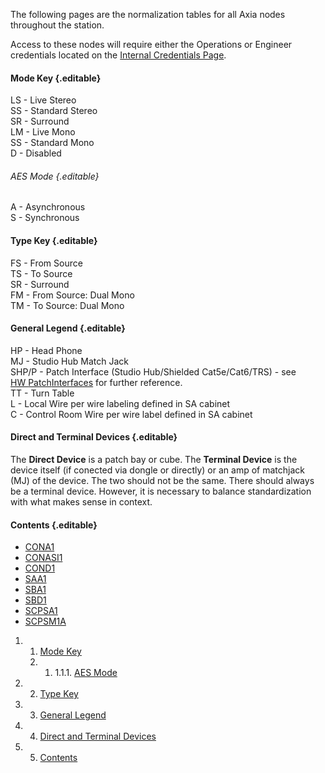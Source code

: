 The following pages are the normalization tables for all Axia nodes
throughout the station.

Access to these nodes will require either the Operations or Engineer
credentials located on the [Internal Credentials
Page](https://wiki.wmfo.org/Operations/Credentials/Internal_Credentials "Internal Credentials").

#### Mode Key {.editable}

LS - Live Stereo\
 SS - Standard Stereo\
 SR - Surround\
 LM - Live Mono\
 SS - Standard Mono\
 D - Disabled

###### AES Mode {.editable}

A - Asynchronous\
 S - Synchronous

#### Type Key {.editable}

FS - From Source\
 TS - To Source\
 SR - Surround\
 FM - From Source: Dual Mono\
 TM - To Source: Dual Mono

#### General Legend {.editable}

HP - Head Phone\
 MJ - Studio Hub Match Jack\
 SHP/P - Patch Interface (Studio Hub/Shielded Cat5e/Cat6/TRS) - see
[HW ](https://wiki.wmfo.org/index.php?title=Operations/Diagrams_%26_Tables/HW_Patch_Interfaces "Patch Interfaces")[Patch](https://wiki.wmfo.org/index.php?title=Operations/Diagrams_%26_Tables/HW_Patch_Interfaces "Patch Bays")[Interfaces](https://wiki.wmfo.org/index.php?title=Operations/Diagrams_%26_Tables/HW_Patch_Interfaces "Patch Interfaces") for
further reference.\
 TT - Turn Table\
 L - Local Wire per wire labeling defined in SA cabinet\
 C - Control Room Wire per wire label defined in SA cabinet

#### Direct and Terminal Devices {.editable}

The **Direct Device** is a patch bay or cube. The **Terminal Device** is
the device itself (if conected via dongle or directly) or an amp of
matchjack (MJ) of the device. The two should not be the same. There
should always be a terminal device. However, it is necessary to balance
standardization with what makes sense in context.

#### Contents {.editable}

-   [CONA1](https://wiki.wmfo.org/Operations/Station_Architecture_Overview/IP_Network/Livewire/Axia_Normal_Tables/CONA1 "Operations/Station_Architecture_Overview/IP_Network/Livewire/Axia_Normal_Tables/CONA1")
-   [CONASI1](https://wiki.wmfo.org/Operations/Station_Architecture_Overview/IP_Network/Livewire/Axia_Normal_Tables/CONASI1 "Operations/Station_Architecture_Overview/IP_Network/Livewire/Axia_Normal_Tables/CONASI1")
-   [COND1](https://wiki.wmfo.org/Operations/Station_Architecture_Overview/IP_Network/Livewire/Axia_Normal_Tables/COND1 "Operations/Station_Architecture_Overview/IP_Network/Livewire/Axia_Normal_Tables/COND1")
-   [SAA1](https://wiki.wmfo.org/Operations/Station_Architecture_Overview/IP_Network/Livewire/Axia_Normal_Tables/SAA1 "Operations/Station_Architecture_Overview/IP_Network/Livewire/Axia_Normal_Tables/SAA1")
-   [SBA1](https://wiki.wmfo.org/Operations/Station_Architecture_Overview/IP_Network/Livewire/Axia_Normal_Tables/SBA1 "Operations/Station_Architecture_Overview/IP_Network/Livewire/Axia_Normal_Tables/SBA1")
-   [SBD1](https://wiki.wmfo.org/Operations/Station_Architecture_Overview/IP_Network/Livewire/Axia_Normal_Tables/SBD1 "Operations/Station_Architecture_Overview/IP_Network/Livewire/Axia_Normal_Tables/SBD1")
-   [SCPSA1](https://wiki.wmfo.org/Operations/Station_Architecture_Overview/IP_Network/Livewire/Axia_Normal_Tables/SCPSA1 "Operations/Station_Architecture_Overview/IP_Network/Livewire/Axia_Normal_Tables/SCPSA1")
-   [SCPSM1A](https://wiki.wmfo.org/Operations/Station_Architecture_Overview/IP_Network/Livewire/Axia_Normal_Tables/SCPSM1A "Operations/Station_Architecture_Overview/IP_Network/Livewire/Axia_Normal_Tables/SCPSM1A")

1.  1. [Mode Key](#Mode_Key)
    1.  1.  1.1.1. [AES Mode](#AES_Mode)

2.  2. [Type Key](#Type_Key)
3.  3. [General Legend](#General_Legend)
4.  4. [Direct and Terminal Devices](#Direct_and_Terminal_Devices)
5.  5. [Contents](#Contents)

